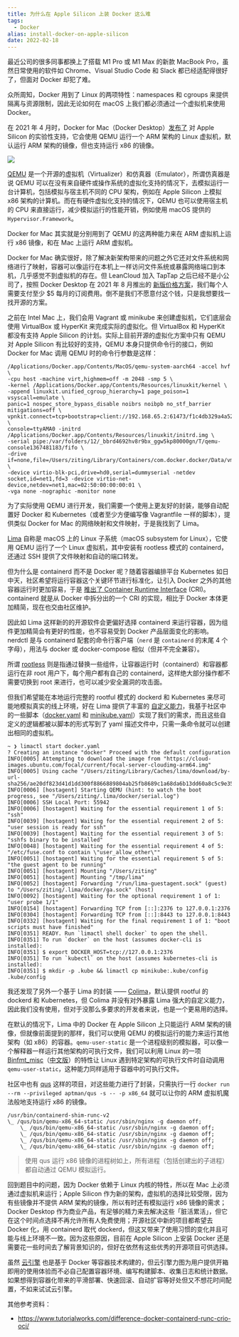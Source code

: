 ```yaml
---
title: 为什么在 Apple Silicon 上装 Docker 这么难
tags:
  - Docker
alias: install-docker-on-apple-silicon
date: 2022-02-18
---
```

最近公司的很多同事都换上了搭载 M1 Pro 或 M1 Max 的新款 MacBook Pro，虽然日常使用的软件如 Chrome、Visual Studio Code 和 Slack 都已经适配得很好了，但面对 Docker 却犯了难。

众所周知，Docker 用到了 Linux 的两项特性：namespaces 和 cgroups 来提供隔离与资源限制，因此无论如何在 macOS 上我们都必须通过一个虚拟机来使用 Docker。

在 2021 年 4 月时，Docker for Mac（Docker Desktop）[发布了](https://www.docker.com/blog/released-docker-desktop-for-mac-apple-silicon/) 对 Apple Silicon 的实验性支持，它会使用 QEMU 运行一个 ARM 架构的 Linux 虚拟机，默认运行 ARM 架构的镜像，但也支持运行 x86 的镜像。

![](https://r2-lc-cn.jysperm.me/pictures/2022/docker-for-mac.png)

[QEMU](https://www.qemu.org/docs/master/about/index.html) 是一个开源的虚拟机（Virtualizer）和仿真器（Emulator），所谓仿真器是说 QEMU 可以在没有来自硬件或操作系统的虚拟化支持的情况下，去模拟运行一台计算机，包括模拟与宿主机不同的 CPU 架构，例如在 Apple Silicon 上模拟 x86 架构的计算机。而在有硬件虚拟化支持的情况下，QEMU 也可以使用宿主机的 CPU 来直接运行，减少模拟运行的性能开销，例如使用 macOS 提供的 `Hypervisor.Framework`。

Docker for Mac 其实就是分别用到了 QEMU 的这两种能力来在 ARM 虚拟机上运行 x86 镜像，和在 Mac 上运行 ARM 虚拟机。

Docker for Mac 确实很好，除了解决新架构带来的问题之外它还对文件系统和网络进行了映射，容器可以像运行在本机上一样访问文件系统或暴露网络端口到本机，几乎感觉不到虚拟机的存在。但 LeanCloud 加入 TapTap 之后已经不是小公司了，按照 Docker Desktop 在 2021 年 8 月推出的 [新版价格方案](https://www.docker.com/blog/updating-product-subscriptions/)，我们每个人需要支付至少 $5 每月的订阅费用。倒不是我们不愿意付这个钱，只是我想要找一找开源的方案。

之前在 Intel Mac 上，我们会用 Vagrant 或 minikube 来创建虚拟机，它们底层会使用 VirtualBox 或 HyperKit 来完成实际的虚拟化。但 VirtualBox 和 HyperKit 都没有支持 Apple Silicon 的计划。实际上目前开源的虚拟化方案中只有 QEMU 对 Apple Silicon 有比较好的支持，QEMU 本身只提供命令行的接口，例如 Docker for Mac 调用 QEMU 时的命令行参数是这样：

    /Applications/Docker.app/Contents/MacOS/qemu-system-aarch64 -accel hvf \
    -cpu host -machine virt,highmem=off -m 2048 -smp 5 \
    -kernel /Applications/Docker.app/Contents/Resources/linuxkit/kernel \
    -append linuxkit.unified_cgroup_hierarchy=1 page_poison=1 vsyscall=emulate \
    panic=1 nospec_store_bypass_disable noibrs noibpb no_stf_barrier mitigations=off \
    vpnkit.connect=tcp+bootstrap+client://192.168.65.2:61473/f1c4db329a4a520d73a79eaa1360de7be7d09948a1ac348b04c8e01f6f6eb2c9 \
    console=ttyAMA0 -initrd /Applications/Docker.app/Contents/Resources/linuxkit/initrd.img \
    -serial pipe:/var/folders/12/_bbrd4692hv8r9bx_ggw5kp80000gn/T/qemu-console1367481183/fifo \
    -drive if=none,file=/Users/ziting/Library/Containers/com.docker.docker/Data/vms/0/data/Docker.raw,format=raw,id=hd0 \
    -device virtio-blk-pci,drive=hd0,serial=dummyserial -netdev socket,id=net1,fd=3 -device virtio-net-device,netdev=net1,mac=02:50:00:00:00:01 \
    -vga none -nographic -monitor none

为了实际使用 QEMU 进行开发，我们需要一个使用上更友好的封装，能够自动配置好 Docker 和 Kubernetes（或者至少方便编写像 Vagrantfile 一样的脚本），提供类似 Docker for Mac 的网络映射和文件映射，于是我找到了 Lima。

[Lima](https://github.com/lima-vm/lima) 自称是 macOS 上的 Linux 子系统（macOS subsystem for Linux），它使用 QEMU 运行了一个 Linux 虚拟机，其中安装有 rootless 模式的 containerd，还通过 SSH 提供了文件映射和自动的端口转发。

但为什么是 containerd 而不是 Docker 呢？随着容器编排平台 Kubernetes 如日中天，社区希望将运行容器这个关键环节进行标准化，让引入 Docker 之外的其他容器运行时更加容易，于是 [推出了 Container Runtime Interface](https://kubernetes.io/blog/2016/12/container-runtime-interface-cri-in-kubernetes/) (CRI)。containerd 就是从 Docker 中拆分出的一个 CRI 的实现，相比于 Docker 本体更加精简，现在也交由社区维护。

因此如 Lima 这样新的的开源软件会更偏好选择 containerd 来运行容器，因为组件更加精简会有更好的性能，也不容易受到 Docker 产品层面变化的影响。nerdctl 是与 containerd 配套的命令行客户端（`nerd` 是 `containerd` 的末尾 4 个字母），用法与 docker 或 docker-compose 相似（但并不完全兼容）。

所谓 [rootless](https://rootlesscontaine.rs/) 则是指通过替换一些组件，让容器运行时（containerd）和容器都运行在非 root 用户下，每个用户都有自己的 containerd，这样绝大部分操作都不需要切换到 root 来进行，也可以减少安全漏洞的攻击面。

但我们希望能在本地运行完整的 rootful 模式的 dockerd 和 Kubernetes 来尽可能地模拟真实的线上环境，好在 Lima 提供了丰富的 [自定义能力](https://github.com/lima-vm/lima/blob/master/pkg/limayaml/default.yaml)，我基于社区中的一些脚本（[docker.yaml](https://github.com/lima-vm/lima/blob/master/examples/docker.yaml) 和 [minikube.yaml](https://github.com/afbjorklund/lima/blob/minikube/examples/minikube.yaml)）实现了我们的需求，而且这些自定义的逻辑都被以脚本的形式写到了 yaml 描述文件中，只需一条命令就可以创建出相同的虚拟机。

    ~ ❯ limactl start docker.yaml
    ? Creating an instance "docker" Proceed with the default configuration
    INFO[0005] Attempting to download the image from "https://cloud-images.ubuntu.com/focal/current/focal-server-cloudimg-arm64.img"
    INFO[0005] Using cache "/Users/ziting/Library/Caches/lima/download/by-url-sha256/ae20df823d41d1dd300f8866889804ab25fb8689c1a68da6b13dd60a8c5c9e35/data"
    INFO[0006] [hostagent] Starting QEMU (hint: to watch the boot progress, see "/Users/ziting/.lima/docker/serial.log")
    INFO[0006] SSH Local Port: 55942
    INFO[0006] [hostagent] Waiting for the essential requirement 1 of 5: "ssh"
    INFO[0039] [hostagent] Waiting for the essential requirement 2 of 5: "user session is ready for ssh"
    INFO[0039] [hostagent] Waiting for the essential requirement 3 of 5: "sshfs binary to be installed"
    INFO[0048] [hostagent] Waiting for the essential requirement 4 of 5: "/etc/fuse.conf to contain \"user_allow_other\""
    INFO[0051] [hostagent] Waiting for the essential requirement 5 of 5: "the guest agent to be running"
    INFO[0051] [hostagent] Mounting "/Users/ziting"
    INFO[0051] [hostagent] Mounting "/tmp/lima"
    INFO[0052] [hostagent] Forwarding "/run/lima-guestagent.sock" (guest) to "/Users/ziting/.lima/docker/ga.sock" (host)
    INFO[0092] [hostagent] Waiting for the optional requirement 1 of 1: "user probe 1/1"
    INFO[0154] [hostagent] Forwarding TCP from [::]:2376 to 127.0.0.1:2376
    INFO[0304] [hostagent] Forwarding TCP from [::]:8443 to 127.0.0.1:8443
    INFO[0332] [hostagent] Waiting for the final requirement 1 of 1: "boot scripts must have finished"
    INFO[0351] READY. Run `limactl shell docker` to open the shell.
    INFO[0351] To run `docker` on the host (assumes docker-cli is installed):
    INFO[0351] $ export DOCKER_HOST=tcp://127.0.0.1:2376
    INFO[0351] To run `kubectl` on the host (assumes kubernetes-cli is installed):
    INFO[0351] $ mkdir -p .kube && limactl cp minikube:.kube/config .kube/config

我还发现了另外一个基于 Lima 的封装 —— [Colima](https://github.com/abiosoft/colima)，默认提供 rootful 的 dockerd 和 Kubernetes，但 Colima 并没有对外暴露 Lima 强大的自定义能力，因此我们没有使用，但对于没那么多要求的开发者来说，也是一个更易用的选择。

在默认的情况下，Lima 中的 Docker 在 Apple Silicon 上只能运行 ARM 架构的镜像，但就像前面提到的那样，我们可以使用 QEMU 的模拟运行的能力来运行其他架构（如 x86）的容器。`qemu-user-static` 是一个进程级别的模拟器，可以像一个解释器一样运行其他架构的可执行文件，我们可以利用 Linux 的一项 [Binfmt_misc](https://en.wikipedia.org/wiki/Binfmt_misc)（[中文版](https://zh.wikipedia.org/wiki/Binfmt_misc)）的特性让 Linux 遇到特定架构的可执行文件时自动调用 `qemu-user-static`，这种能力同样适用于容器中的可执行文件。

社区中也有 [qus](https://dbhi.github.io/qus/) 这样的项目，对这些能力进行了封装，只需执行一行 `docker run --rm --privileged aptman/qus -s -- -p x86_64` 就可以让你的 ARM 虚拟机魔法般地支持运行 x86 的镜像。

    /usr/bin/containerd-shim-runc-v2
    \_ /qus/bin/qemu-x86_64-static /usr/sbin/nginx -g daemon off;
        \_ /qus/bin/qemu-x86_64-static /usr/sbin/nginx -g daemon off;
        \_ /qus/bin/qemu-x86_64-static /usr/sbin/nginx -g daemon off;
        \_ /qus/bin/qemu-x86_64-static /usr/sbin/nginx -g daemon off;
        \_ /qus/bin/qemu-x86_64-static /usr/sbin/nginx -g daemon off;

> 使用 qus 运行 x86 镜像的进程树如上，所有进程（包括创建出的子进程）都自动通过 QEMU 模拟运行。

回到题目中的问题，因为 Docker 依赖于 Linux 内核的特性，所以在 Mac 上必须通过虚拟机来运行；Apple Silicon 作为新的架构，虚拟机的选择比较受限，因为有些镜像并不提供 ARM 架构的镜像，所以有时还有模拟运行 x86 镜像的需求；Docker Desktop 作为商业产品，有足够的精力来去解决这些「脏活累活」，但它在这个时间点选择不再允许所有人免费使用；开源社区中新的项目都希望去 Docker 化，用 containerd 取代 dockerd，但这又带来了使用习惯的变化并且可能与线上环境不一致。因为这些原因，目前在 Apple Silicon 上安装 Docker 还是需要花一些时间去了解背景知识的，但好在依然有这些优秀的开源项目可供选择。

虽然 [云引擎](https://developer.taptap.com/product-intro/cloud-engine) 也是基于 Docker 等容器技术构建的，但云引擎力图为用户提供开箱即用的使用体验而不必自己配置容器环境、编写构建脚本、收集日志和统计数据。如果想得到容器化带来的平滑部署、快速回滚、自动扩容等好处但又不想花时间配置，不如来试试云引擎。

其他参考资料：

- https://www.tutorialworks.com/difference-docker-containerd-runc-crio-oci/
